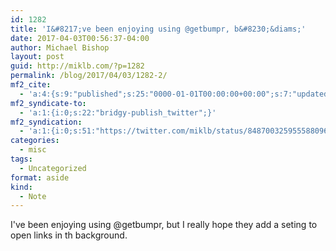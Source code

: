 ```yaml
---
id: 1282
title: 'I&#8217;ve been enjoying using @getbumpr, b&#8230;&diams;'
date: 2017-04-03T00:56:37-04:00
author: Michael Bishop
layout: post
guid: http://miklb.com/?p=1282
permalink: /blog/2017/04/03/1282-2/
mf2_cite:
  - 'a:4:{s:9:"published";s:25:"0000-01-01T00:00:00+00:00";s:7:"updated";s:25:"0000-01-01T00:00:00+00:00";s:8:"category";a:1:{i:0;s:0:"";}s:6:"author";a:0:{}}'
mf2_syndicate-to:
  - 'a:1:{i:0;s:22:"bridgy-publish_twitter";}'
mf2_syndication:
  - 'a:1:{i:0;s:51:"https://twitter.com/miklb/status/848700325955588096";}'
categories:
  - misc
tags:
  - Uncategorized
format: aside
kind:
  - Note
---
```

I've been enjoying using @getbumpr, but I really hope they add a seting to open links in th background.